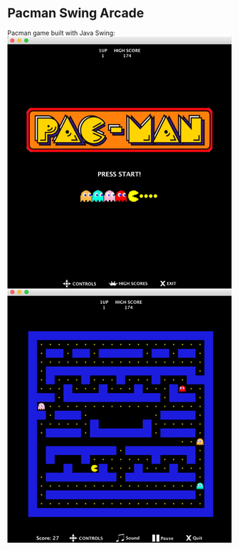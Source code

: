 # Pacman Swing Arcade
Pacman game built with Java Swing:
![Screen Shot of home](/screenShotHome.png?raw=true "Home")
![Screen Shot of game](/screenShotGame.png?raw=true "Game")